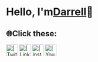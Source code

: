 <h1>Hello, I'm<a href="https://linkedin.com/in/darrellmm">Darrell</a>👾</h1>

<!--- <h2>🦆 Projects:</h2> -->


<h2>🌐Click these:</h2>

[<img align="left" alt=" | Twitter" width="32px" src="https://cdn2.iconfinder.com/data/icons/social-media-2285/512/1_Twitter3_colored_svg-512.png" />][twitter]
[<img align="left" alt=" | LinkedIn" width="32px" src="https://cdn2.iconfinder.com/data/icons/social-media-2285/512/1_Linkedin_unofficial_colored_svg-512.png" />][linkedin]
[<img align="left" alt=" | Instagram" width="32px" src="https://cdn2.iconfinder.com/data/icons/social-media-2285/512/1_Instagram_colored_svg_1-512.png" />][instagram]
[<img align="left" alt=" | Youtube" width="32px" src="https://cdn2.iconfinder.com/data/icons/social-media-2285/512/1_Youtube_colored_svg-512.png" />][Youtube]

[twitter]: https://twitter.com/
[instagram]: https://www.instagram.com/notdarrelll/
[linkedin]: https://www.linkedin.com/in/darrellmm/
[Youtube]: https://www.youtube.com/
